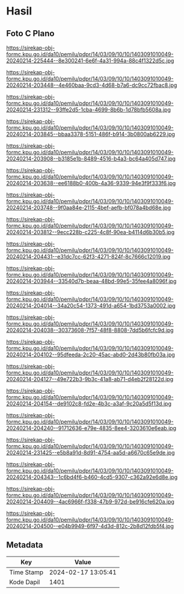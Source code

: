 # Hasil

## Foto C Plano

https://sirekap-obj-formc.kpu.go.id/da10/pemilu/pdpr/14/03/09/10/10/1403091010049-20240214-225444--8e300241-6e6f-4a31-994a-88c4f1322d5c.jpg

https://sirekap-obj-formc.kpu.go.id/da10/pemilu/pdpr/14/03/09/10/10/1403091010049-20240214-203448--4e460baa-9cd3-4d68-b7a6-dc9cc72fbac8.jpg

https://sirekap-obj-formc.kpu.go.id/da10/pemilu/pdpr/14/03/09/10/10/1403091010049-20240214-231312--93ffe2d5-1cba-4699-8b6b-1d78bfb5608a.jpg

https://sirekap-obj-formc.kpu.go.id/da10/pemilu/pdpr/14/03/09/10/10/1403091010049-20240214-203845--bbaa3378-5151-486f-b914-3b0800ab6229.jpg

https://sirekap-obj-formc.kpu.go.id/da10/pemilu/pdpr/14/03/09/10/10/1403091010049-20240214-203908--b3185e1b-8489-4516-b4a3-bc64a405d747.jpg

https://sirekap-obj-formc.kpu.go.id/da10/pemilu/pdpr/14/03/09/10/10/1403091010049-20240214-203638--ee6188b0-400b-4a36-9339-94e3f9f333f6.jpg

https://sirekap-obj-formc.kpu.go.id/da10/pemilu/pdpr/14/03/09/10/10/1403091010049-20240214-203748--9f0aa84e-2115-4bef-aefb-bf078a4bd68e.jpg

https://sirekap-obj-formc.kpu.go.id/da10/pemilu/pdpr/14/03/09/10/10/1403091010049-20240214-203812--9ecc228b-c225-4c8f-90ea-b4114d6b30b5.jpg

https://sirekap-obj-formc.kpu.go.id/da10/pemilu/pdpr/14/03/09/10/10/1403091010049-20240214-204431--e31dc7cc-62f3-4271-824f-8c7666c12019.jpg

https://sirekap-obj-formc.kpu.go.id/da10/pemilu/pdpr/14/03/09/10/10/1403091010049-20240214-203944--33540d7b-beaa-48bd-99e5-35fee4a8096f.jpg

https://sirekap-obj-formc.kpu.go.id/da10/pemilu/pdpr/14/03/09/10/10/1403091010049-20240214-204014--34a20c54-1373-491d-a654-1bd3753a0002.jpg

https://sirekap-obj-formc.kpu.go.id/da10/pemilu/pdpr/14/03/09/10/10/1403091010049-20240214-204038--30373608-7f57-48f8-8808-7dd5b6fcfc9d.jpg

https://sirekap-obj-formc.kpu.go.id/da10/pemilu/pdpr/14/03/09/10/10/1403091010049-20240214-204102--95dfeeda-2c20-45ac-abd0-2d43b80fb03a.jpg

https://sirekap-obj-formc.kpu.go.id/da10/pemilu/pdpr/14/03/09/10/10/1403091010049-20240214-204127--49e722b3-9b3c-41a8-ab71-d4eb2f28122d.jpg

https://sirekap-obj-formc.kpu.go.id/da10/pemilu/pdpr/14/03/09/10/10/1403091010049-20240214-204154--de9102c8-fd2e-4b3c-a3af-9c20a5d5f13d.jpg

https://sirekap-obj-formc.kpu.go.id/da10/pemilu/pdpr/14/03/09/10/10/1403091010049-20240214-204240--91712636-e79e-4835-8ee4-3203610e6eab.jpg

https://sirekap-obj-formc.kpu.go.id/da10/pemilu/pdpr/14/03/09/10/10/1403091010049-20240214-231425--e5b8a91d-8d91-4754-aa5d-a6670c65e9de.jpg

https://sirekap-obj-formc.kpu.go.id/da10/pemilu/pdpr/14/03/09/10/10/1403091010049-20240214-204343--1c6bd4f6-b460-4cd5-9307-c362a92e6d8e.jpg

https://sirekap-obj-formc.kpu.go.id/da10/pemilu/pdpr/14/03/09/10/10/1403091010049-20240214-204409--4ac6966f-f338-47b9-972d-be916cfe620a.jpg

https://sirekap-obj-formc.kpu.go.id/da10/pemilu/pdpr/14/03/09/10/10/1403091010049-20240214-204500--e04b9949-6f97-4d3d-812c-2b8d12fdb5f4.jpg


## Metadata

| Key        | Value               |
| ---------- | ------------------- |
| Time Stamp | 2024-02-17 13:05:41 |
| Kode Dapil | 1401                |



